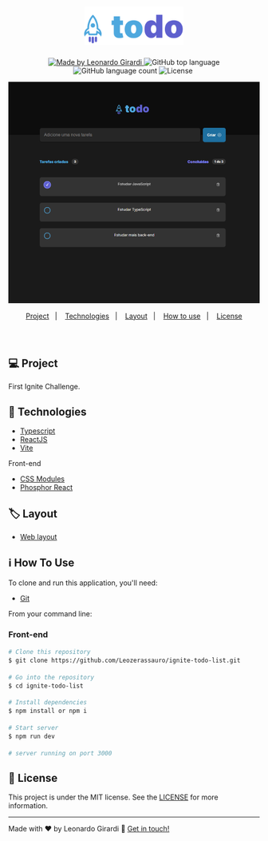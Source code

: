 <h1 align="center">
  <div>
    <img alt="Ignite Feed Image" title="Ignite Feed" src="https://github.com/Leozerassauro/ignite-todo-list/blob/master/src/assets/Logo.svg" width="200px" />
  </div>
</h1>

<p align="center">
  <a href="https://www.linkedin.com/in/leonardo-girardi-494958171/">
    <img alt="Made by Leonardo Girardi" src="https://img.shields.io/badge/made%20by-LeonardoGirardi-%2304D361">
  </a>
  
  <img alt="GitHub top language" src="https://img.shields.io/github/languages/top/Leozerassauro/ignite-todo-list.svg">
  
  <img alt="GitHub language count" src="https://img.shields.io/github/languages/count/Leozerassauro/ignite-todo-list.svg">
  
  <img alt="License" src="https://img.shields.io/badge/license-MIT-brightgreen">
  
  <a href="">
    <img alt="" src="">
  </a>
  
  <div>
    <img alt="" title="" src="https://github.com/Leozerassauro/ignite-todo-list/blob/master/image/image.PNG" width="1400px" />
  </div>
</p>

<p align="center">
  <a href="#computer-Project">Project</a>&nbsp;&nbsp;&nbsp;|&nbsp;&nbsp;&nbsp;
  <a href="#rocket-Technologies">Technologies</a>&nbsp;&nbsp;&nbsp;|&nbsp;&nbsp;&nbsp;
  <a href="#label-Layout">Layout</a>&nbsp;&nbsp;&nbsp;|&nbsp;&nbsp;&nbsp;
  <a href="#information_source-How-To-Use">How to use</a>&nbsp;&nbsp;&nbsp;|&nbsp;&nbsp;&nbsp;
  <a href="#memo-license">License</a>
</p>

<h3 align="center">
  <div>
    <img alt="" width="700px" />
  </div>
</h3>

## :computer: Project
First Ignite Challenge.

## :rocket: Technologies
- [Typescript](https://www.typescriptlang.org)
- [ReactJS](https://reactjs.org/)
- [Vite](https://vitejs.dev)

Front-end
- [CSS Modules](https://github.com/css-modules/css-modules)
- [Phosphor React](https://phosphoricons.com)

## :label: Layout
- [Web layout](https://www.figma.com/file/vYfLwB5r4OX9hkwlX1dumP/ToDo-List-(Copy)?node-id=0%3A1)

## :information_source: How To Use
To clone and run this application, you'll need:
- [Git](https://git-scm.com)

From your command line:

### Front-end
```bash
# Clone this repository
$ git clone https://github.com/Leozerassauro/ignite-todo-list.git

# Go into the repository
$ cd ignite-todo-list

# Install dependencies
$ npm install or npm i

# Start server
$ npm run dev

# server running on port 3000
```

## :memo: License
This project is under the MIT license. See the [LICENSE](https://github.com/Leozerassauro/ignite-todo-list/blob/master/LICENSE.md) for more information.

---
Made with ♥ by Leonardo Girardi :wave: [Get in touch!](https://www.linkedin.com/in/leonardo-girardi-494958171/)
